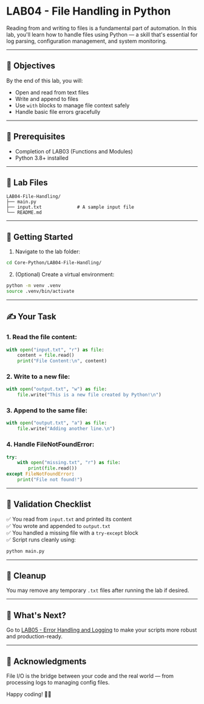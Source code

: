 # LAB04 - File Handling in Python

Reading from and writing to files is a fundamental part of automation. In this lab, you'll learn how to handle files using Python — a skill that's essential for log parsing, configuration management, and system monitoring.

---

## 🎯 Objectives

By the end of this lab, you will:
- Open and read from text files
- Write and append to files
- Use `with` blocks to manage file context safely
- Handle basic file errors gracefully

---

## 🧰 Prerequisites

- Completion of LAB03 (Functions and Modules)
- Python 3.8+ installed

---

## 📁 Lab Files

```
LAB04-File-Handling/
├── main.py
├── input.txt             # A sample input file
└── README.md
```

---

## 🚀 Getting Started

1. Navigate to the lab folder:
```bash
cd Core-Python/LAB04-File-Handling/
```

2. (Optional) Create a virtual environment:
```bash
python -m venv .venv
source .venv/bin/activate
```

---

## ✍️ Your Task

### 1. Read the file content:
```python
with open("input.txt", "r") as file:
    content = file.read()
    print("File Content:\n", content)
```

### 2. Write to a new file:
```python
with open("output.txt", "w") as file:
    file.write("This is a new file created by Python!\n")
```

### 3. Append to the same file:
```python
with open("output.txt", "a") as file:
    file.write("Adding another line.\n")
```

### 4. Handle FileNotFoundError:
```python
try:
    with open("missing.txt", "r") as file:
        print(file.read())
except FileNotFoundError:
    print("File not found!")
```

---

## 🧪 Validation Checklist

✅ You read from `input.txt` and printed its content  
✅ You wrote and appended to `output.txt`  
✅ You handled a missing file with a `try-except` block  
✅ Script runs cleanly using:
```bash
python main.py
```

---

## 🧹 Cleanup
You may remove any temporary `.txt` files after running the lab if desired.

---

## 💬 What's Next?
Go to [LAB05 - Error Handling and Logging](../LAB05-Error-Handling-and-Logging/) to make your scripts more robust and production-ready.

---

## 🙏 Acknowledgments
File I/O is the bridge between your code and the real world — from processing logs to managing config files.

Happy coding! 📁🐍

